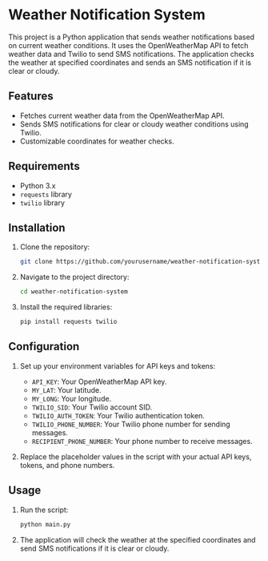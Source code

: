 # Weather Notification System

This project is a Python application that sends weather notifications based on current weather conditions. It uses the OpenWeatherMap API to fetch weather data and Twilio to send SMS notifications. The application checks the weather at specified coordinates and sends an SMS notification if it is clear or cloudy.

## Features
- Fetches current weather data from the OpenWeatherMap API.
- Sends SMS notifications for clear or cloudy weather conditions using Twilio.
- Customizable coordinates for weather checks.

## Requirements
- Python 3.x
- `requests` library
- `twilio` library

## Installation
1. Clone the repository:
    ```sh
    git clone https://github.com/yourusername/weather-notification-system.git
    ```
2. Navigate to the project directory:
    ```sh
    cd weather-notification-system
    ```
3. Install the required libraries:
    ```sh
    pip install requests twilio
    ```

## Configuration
1. Set up your environment variables for API keys and tokens:
    - `API_KEY`: Your OpenWeatherMap API key.
    - `MY_LAT`: Your latitude.
    - `MY_LONG`: Your longitude.
    - `TWILIO_SID`: Your Twilio account SID.
    - `TWILIO_AUTH_TOKEN`: Your Twilio authentication token.
    - `TWILIO_PHONE_NUMBER`: Your Twilio phone number for sending messages.
    - `RECIPIENT_PHONE_NUMBER`: Your phone number to receive messages.

2. Replace the placeholder values in the script with your actual API keys, tokens, and phone numbers.

## Usage
1. Run the script:
    ```sh
    python main.py
    ```

2. The application will check the weather at the specified coordinates and send SMS notifications if it is clear or cloudy.
